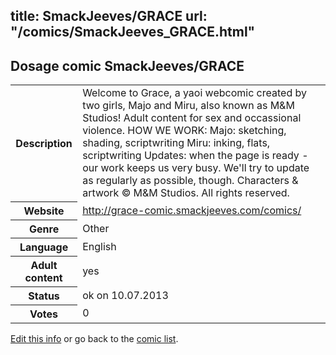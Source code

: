 title: SmackJeeves/GRACE
url: "/comics/SmackJeeves_GRACE.html"
---
Dosage comic SmackJeeves/GRACE
-----------------------------------------

<p id="msg"></p>
<script type="text/javascript">
if (window.location.search === '?edit_info_mail=sent_ok') {
  var elem = document.getElementById("msg");
  elem.innerHTML = 'Edited information sucessfully sent for review, which is usually done daily. Thanks!';
  elem.className = 'ok';
}
</script>
<table class="comicinfo">
<tr>
<th>Description</th><td>Welcome to Grace, a yaoi webcomic created by two girls, Majo and Miru, also known as M&amp;M Studios! Adult content for sex and occassional violence. HOW WE WORK: Majo: sketching, shading, scriptwriting Miru: inking, flats, scriptwriting Updates: when the page is ready - our work keeps us very busy. We'll try to update as regularly as possible, though. Characters &amp; artwork © M&amp;M Studios. All rights reserved.</td>
</tr>
<tr>
<th>Website</th><td><a href="http://grace-comic.smackjeeves.com/comics/">http://grace-comic.smackjeeves.com/comics/</a></td>
</tr>
<tr>
<th>Genre</th><td>Other</td>
</tr>
<tr>
<th>Language</th><td>English</td>
</tr>
<tr>
<th>Adult content</th><td>yes</td>
</tr>
<tr>
<th>Status</th><td>ok on 10.07.2013</td>
</tr>
<tr>
<th>Votes</th><td>0</td>
</tr>
</table>

[Edit this info](SmackJeeves_GRACE_edit.html) or go back to the [comic list](../comic-index.html).
